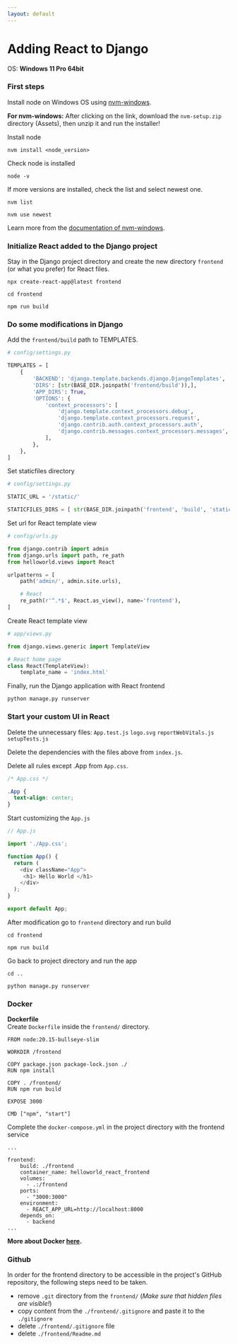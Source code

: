 ```yaml
---
layout: default
---
```


# Adding React to Django

OS: **Windows 11 Pro 64bit**

### First steps
Install node on Windows OS using [nvm-windows](https://github.com/coreybutler/nvm-windows/releases).

__For nvm-windows:__ After clicking on the link, download the `nvm-setup.zip` directory (Assets), then unzip it and run the installer!

Install node

```
nvm install <node_version>
```
Check node is installed
```
node -v
```
If more versions are installed, check the list and select newest one.
```
nvm list
```
```
nvm use newest
```
Learn more from the [documentation of nvm-windows](https://github.com/coreybutler/nvm-windows/blob/master/README.md).
### Initialize React added to the Django project
Stay in the Django project directory and create the new directory `frontend` (or what you prefer) for React files.
```
npx create-react-app@latest frontend
```
```
cd frontend
```
```
npm run build
```
### Do some modifications in Django
Add the `frontend/build` path to TEMPLATES.
```python
# config/settings.py

TEMPLATES = [
    {
        'BACKEND': 'django.template.backends.django.DjangoTemplates',
        'DIRS': [str(BASE_DIR.joinpath('frontend/build')),],
        'APP_DIRS': True,
        'OPTIONS': {
            'context_processors': [
                'django.template.context_processors.debug',
                'django.template.context_processors.request',
                'django.contrib.auth.context_processors.auth',
                'django.contrib.messages.context_processors.messages',
            ],
        },
    },
]
```
Set staticfiles directory
```python
# config/settings.py

STATIC_URL = '/static/'

STATICFILES_DIRS = [ str(BASE_DIR.joinpath('frontend', 'build', 'static')) ]
```
Set url for React template view
```python
# config/urls.py

from django.contrib import admin
from django.urls import path, re_path
from helloworld.views import React

urlpatterns = [
    path('admin/', admin.site.urls),

    # React
    re_path(r'^.*$', React.as_view(), name='frontend'),
]
```
Create React template view
```python
# app/views.py

from django.views.generic import TemplateView

# React home page
class React(TemplateView):
    template_name = 'index.html'
```

Finally, run the Django application with React frontend

``` 
python manage.py runserver
```
### Start your custom UI in React
Delete the unnecessary files: `App.test.js` `logo.svg` `reportWebVitals.js` `setupTests.js`

Delete the dependencies with the files above from `index.js`.

Delete all rules except .App from `App.css`.

```css
/* App.css */

.App {
  text-align: center;
}
```
Start customizing the `App.js`
```javascript
// App.js

import './App.css';

function App() {
  return (
    <div className="App">
     <h1> Hello World </h1>
    </div>
  );
}

export default App;
```
After modification go to `frontend` directory and run build
```
cd frontend
```
```
npm run build
```
Go back to project directory and run the app
```
cd ..
```
```
python manage.py runserver
```

### Docker
__Dockerfile__ \
Create `Dockerfile` inside the `frontend/` directory.
```docker
FROM node:20.15-bullseye-slim

WORKDIR /frontend

COPY package.json package-lock.json ./
RUN npm install

COPY . /frontend/
RUN npm run build

EXPOSE 3000

CMD ["npm", "start"]
```
Complete the `docker-compose.yml` in the project directory with the frontend service
```docker
...

frontend:
    build: ./frontend
    container_name: helloworld_react_frontend
    volumes:
      - .:/frontend
    ports:
      - "3000:3000"
    environment:
      - REACT_APP_URL=http://localhost:8000
    depends_on:
      - backend
...
```
__More about Docker [here](https://grbeno.github.io/pages/dj_deployment.html).__

### Github
In order for the frontend directory to be accessible in the project's GitHub repository, the following steps need to be taken.

- remove `.git` directory from the `frontend/` (_*Make sure that hidden files are visible!*_)
- copy content from the `./frontend/.gitignore` and paste it to the `./gitignore`
- delete `./frontend/.gitignore` file
- delete `./frontend/Readme.md`

